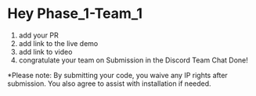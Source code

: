 #  Hey Phase_1-Team_1

1. add your PR
2. add link to the live demo
3. add link to video
4. congratulate your team on Submission in the Discord Team Chat
Done!

*Please note: By submitting your code, you waive any IP rights after submission. You also agree to assist with installation if needed.
